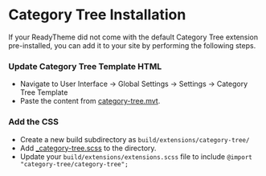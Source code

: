 # Category Tree Installation

If your ReadyTheme did not come with the default Category Tree extension pre-installed, you can add it to your site by performing the following steps.

### Update Category Tree Template HTML
- Navigate to User Interface -> Global Settings -> Settings -> Category Tree Template
- Paste the content from [category-tree.mvt](category-tree.mvt).


### Add the CSS
- Create a new build subdirectory as `build/extensions/category-tree/`
- Add [_category-tree.scss](_category-tree.scss) to the directory.
- Update your `build/extensions/extensions.scss` file to include `@import "category-tree/category-tree";`
